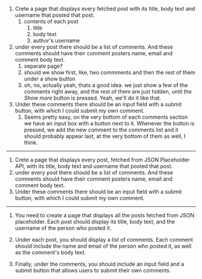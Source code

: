 1. Crete a page that displays every fetched post with its title, body text and username that posted that post.
   1. contents of each post
      1. title
      2. body text
      3. author's username
2. under every post there should be a list of comments. And these comments should have their comment posters name, email and comment body text.
   1. separate page?
   2. should we show first, like, two commments and then the rest of them under a show button
   3. oh, no, actually yeah, thats a good idea. we just show a few of the comments right away, and the rest of them are just hidden, until the _Show more_ button is pressed. Yeah, we'll do it like that.
3. Under these comments there should be an input field with a submit button, with which I could submit my own comment.
   1. Seems pretty easy, on the very bottom of each comments section we have an input box with a button next to it. Whenever the button is pressed, we add the new comment to the comments list and it should probably appear last, at the very bottom of them as well, I think.

---

1. Crete a page that displays every post, fetched from JSON Placeholder API, with its title, body text and username that posted that post.
2. under every post there should be a list of comments. And these comments should have their comment posters name, email and comment body text.
3. Under these comments there should be an input field with a submit button, with which I could submit my own comment.

---

1. You need to create a page that displays all the posts fetched from JSON placeholder. Each post should display its title, body text, and the username of the person who posted it.

2. Under each post, you should display a list of comments. Each comment should include the name and email of the person who posted it, as well as the comment's body text.

3. Finally, under the comments, you should include an input field and a submit button that allows users to submit their own comments.
